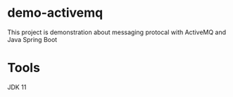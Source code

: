 # demo-activemq
This project is demonstration about messaging protocal with ActiveMQ and Java Spring Boot

# Tools
JDK 11
